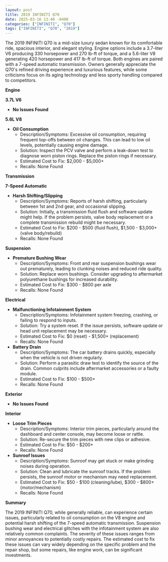```yaml
---
layout: post
title: 2019 INFINITI Q70
date: 2025-03-16 13:40 -0400
categories: ["INFINITI", "Q70"]
tags: ["INFINITI", "Q70", "2019"]
---
```

The 2019 INFINITI Q70 is a mid-size luxury sedan known for its comfortable ride, spacious interior, and elegant styling. Engine options include a 3.7-liter V6 producing 330 horsepower and 270 lb-ft of torque, and a 5.6-liter V8 generating 420 horsepower and 417 lb-ft of torque. Both engines are paired with a 7-speed automatic transmission. Owners generally appreciate the Q70's refined driving experience and luxurious features, while some criticisms focus on its aging technology and less sporty handling compared to competitors.

**Engine**

**3.7L V6**

*   **No Issues Found**

**5.6L V8**

*   **Oil Consumption**
    *   Description/Symptoms: Excessive oil consumption, requiring frequent top-offs between oil changes. This can lead to low oil levels, potentially causing engine damage.
    *   Solution: Inspect the PCV valve and perform a leak-down test to diagnose worn piston rings. Replace the piston rings if necessary.
    *   Estimated Cost to Fix: $2,000 - $5,000+
    *   Recalls: None Found

**Transmission**

**7-Speed Automatic**

*   **Harsh Shifting/Slipping**
    *   Description/Symptoms: Reports of harsh shifting, particularly between 1st and 2nd gear, and occasional slipping.
    *   Solution: Initially, a transmission fluid flush and software update might help. If the problem persists, valve body replacement or a complete transmission rebuild might be necessary.
    *   Estimated Cost to Fix: $200 - $500 (fluid flush), $1,500 - $3,000+ (valve body/rebuild)
    *   Recalls: None Found

**Suspension**

*   **Premature Bushing Wear**
    *   Description/Symptoms: Front and rear suspension bushings wear out prematurely, leading to clunking noises and reduced ride quality.
    *   Solution: Replace worn bushings. Consider upgrading to aftermarket polyurethane bushings for increased durability.
    *   Estimated Cost to Fix: $300 - $800 per axle
    *   Recalls: None Found

**Electrical**

*   **Malfunctioning Infotainment System**
    *   Description/Symptoms: Infotainment system freezing, crashing, or failing to respond to inputs.
    *   Solution: Try a system reset. If the issue persists, software update or head unit replacement may be necessary.
    *   Estimated Cost to Fix: $0 (reset) - $1,500+ (replacement)
    *   Recalls: None Found
*   **Battery Drain**
    *   Description/Symptoms: The car battery drains quickly, especially when the vehicle is not driven regularly.
    *   Solution: Perform a parasitic draw test to identify the source of the drain. Common culprits include aftermarket accessories or a faulty module.
    *   Estimated Cost to Fix: $100 - $500+
    *   Recalls: None Found

**Exterior**

*   **No Issues Found**

**Interior**

*   **Loose Trim Pieces**
    *   Description/Symptoms: Interior trim pieces, particularly around the dashboard and center console, may become loose or rattle.
    *   Solution: Re-secure the trim pieces with new clips or adhesive.
    *   Estimated Cost to Fix: $50 - $200+
    *   Recalls: None Found
*   **Sunroof Issues**
    *   Description/Symptoms: Sunroof may get stuck or make grinding noises during operation.
    *   Solution: Clean and lubricate the sunroof tracks. If the problem persists, the sunroof motor or mechanism may need replacement.
    *   Estimated Cost to Fix: $50 - $100 (cleaning/lube), $300 - $800+ (motor/mechanism)
    *   Recalls: None Found

**Summary**

The 2019 INFINITI Q70, while generally reliable, can experience certain issues, particularly related to oil consumption on the V8 engine and potential harsh shifting of the 7-speed automatic transmission. Suspension bushing wear and electrical glitches with the infotainment system are also relatively common complaints. The severity of these issues ranges from minor annoyances to potentially costly repairs. The estimated cost to fix these issues can vary widely depending on the specific problem and the repair shop, but some repairs, like engine work, can be significant investments.


